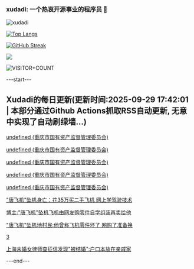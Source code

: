 ### xudadi: 一个热衷开源事业的程序员 👋

![xudadi](https://github-readme-stats-git-masterorgs-github-readme-stats-team.vercel.app/api?username=xudadi)

[![Top Langs](https://github-readme-stats.vercel.app/api/top-langs/?username=xudadi)](https://github.com/anuraghazra/github-readme-stats)

[![GitHub Streak](https://streak-stats.demolab.com?user=xudadi&locale=zh_Hans)](https://git.io/streak-stats)

![](https://raw.githubusercontent.com/xudadi/xudadi/main/assets/github-contribution-grid-snake.svg)

![VISITOR+COUNT](https://komarev.com/ghpvc/?username=xudadi&label=VISITOR+COUNT)


---start---

## Xudadi的每日更新(更新时间:2025-09-29 17:42:01 | 本部分通过Github Actions抓取RSS自动更新, 无意中实现了自动刷绿墙...)

[undefined (重庆市国有资产监督管理委员会)](https://dadilab.github.io/feeds/all.xml)

[undefined (重庆市国有资产监督管理委员会)](https://dadilab.github.io/feeds/all.xml)

[undefined (重庆市国有资产监督管理委员会)](https://dadilab.github.io/feeds/all.xml)

[undefined (重庆市国有资产监督管理委员会)](https://dadilab.github.io/feeds/all.xml)

[undefined (重庆市国有资产监督管理委员会)](https://dadilab.github.io/feeds/all.xml)

["唐飞机"坠机身亡：花35万买二手飞机 网上学驾驶技术](https://m.163.com/news/article/KAI5G52Q053469LG.html)

[博主:"唐飞机"坠机飞机由网友购零件自学组装再卖给他](https://m.163.com/news/article/KAISCGR500019B3E.html)

["唐飞机"坠机地村民:他曾称飞机零件坏了 网购了准备换](https://m.163.com/news/article/KAIKMJ41051492T3.html)

[3](https://m.163.com/touch/news/sub/domestic)

[上海未婚女律师查征信发现"被结婚":户口本放在亲戚家](https://m.163.com/news/article/KAICQHJM05506O99.html)

---end---
